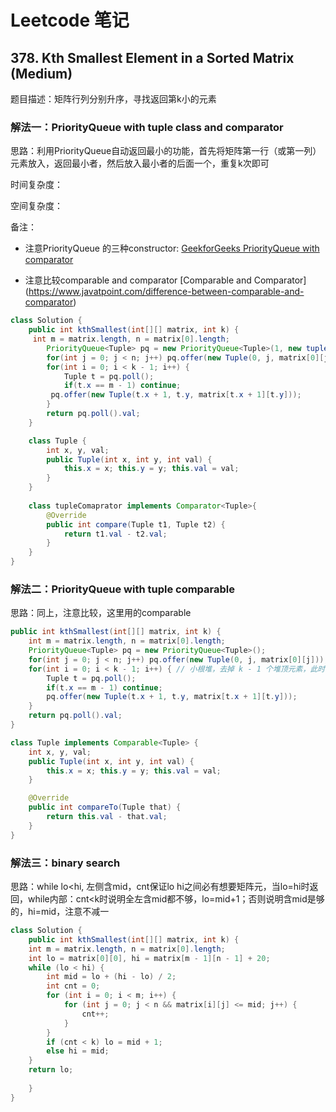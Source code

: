 # Leetcode 笔记

## 378. Kth Smallest Element in a Sorted Matrix (Medium)
题目描述：矩阵行列分别升序，寻找返回第k小的元素
### 解法一：PriorityQueue with tuple class and comparator
思路：利用PriorityQueue自动返回最小的功能，首先将矩阵第一行（或第一列）元素放入，返回最小者，然后放入最小者的后面一个，重复k次即可

时间复杂度：

空间复杂度：

备注：
 - 注意PriorityQueue 的三种constructor: [GeekforGeeks PriorityQueue with comparator](https://www.geeksforgeeks.org/implement-priorityqueue-comparator-java/)

 - 注意比较comparable and comparator [Comparable and Comparator] (https://www.javatpoint.com/difference-between-comparable-and-comparator)
```java
class Solution {
    public int kthSmallest(int[][] matrix, int k) {
     int m = matrix.length, n = matrix[0].length;
        PriorityQueue<Tuple> pq = new PriorityQueue<Tuple>(1, new tupleComaprator());//1 is the initial size; cannot be 0
        for(int j = 0; j < n; j++) pq.offer(new Tuple(0, j, matrix[0][j]));
        for(int i = 0; i < k - 1; i++) { 
            Tuple t = pq.poll();
            if(t.x == m - 1) continue;
         pq.offer(new Tuple(t.x + 1, t.y, matrix[t.x + 1][t.y]));
        }
        return pq.poll().val;
    }

    class Tuple {
        int x, y, val;
        public Tuple(int x, int y, int val) {
            this.x = x; this.y = y; this.val = val;
        }
    }
    
    class tupleComaprator implements Comparator<Tuple>{
        @Override
        public int compare(Tuple t1, Tuple t2) {
            return t1.val - t2.val;
        }
    }
}
```
### 解法二：PriorityQueue with tuple comparable
思路：同上，注意比较，这里用的comparable

```java
public int kthSmallest(int[][] matrix, int k) {
    int m = matrix.length, n = matrix[0].length;
    PriorityQueue<Tuple> pq = new PriorityQueue<Tuple>();
    for(int j = 0; j < n; j++) pq.offer(new Tuple(0, j, matrix[0][j]));
    for(int i = 0; i < k - 1; i++) { // 小根堆，去掉 k - 1 个堆顶元素，此时堆顶元素就是第 k 的数
        Tuple t = pq.poll();
        if(t.x == m - 1) continue;
        pq.offer(new Tuple(t.x + 1, t.y, matrix[t.x + 1][t.y]));
    }
    return pq.poll().val;
}

class Tuple implements Comparable<Tuple> {
    int x, y, val;
    public Tuple(int x, int y, int val) {
        this.x = x; this.y = y; this.val = val;
    }

    @Override
    public int compareTo(Tuple that) {
        return this.val - that.val;
    }
}
```
### 解法三：binary search
思路：while lo<hi, 左侧含mid，cnt保证lo hi之间必有想要矩阵元，当lo=hi时返回，while内部：cnt<k时说明全左含mid都不够，lo=mid+1；否则说明含mid是够的，hi=mid，注意不减一
```java
class Solution {
    public int kthSmallest(int[][] matrix, int k) {
    int m = matrix.length, n = matrix[0].length;
    int lo = matrix[0][0], hi = matrix[m - 1][n - 1] + 20;
    while (lo < hi) {
        int mid = lo + (hi - lo) / 2;
        int cnt = 0;
        for (int i = 0; i < m; i++) {
            for (int j = 0; j < n && matrix[i][j] <= mid; j++) {
                cnt++;
            }
        }
        if (cnt < k) lo = mid + 1;
        else hi = mid;
    }
    return lo;
        
    }
}
```
